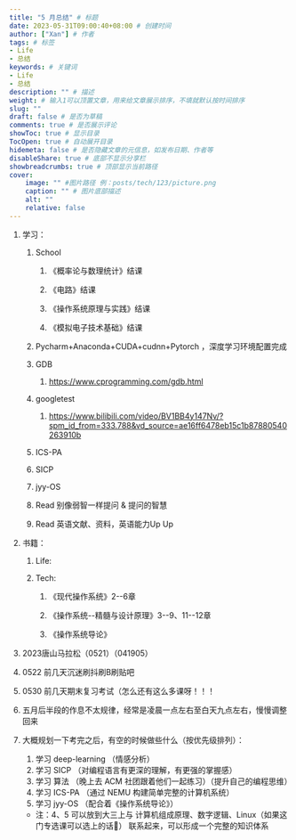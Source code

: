 ```yaml
---
title: "5 月总结" # 标题
date: 2023-05-31T09:00:40+08:00 # 创建时间
author: ["Xan"] # 作者
tags: # 标签
- Life 
- 总结
keywords: # 关键词
- Life 
- 总结
description: "" # 描述
weight: # 输入1可以顶置文章，用来给文章展示排序，不填就默认按时间排序
slug: ""
draft: false # 是否为草稿
comments: true # 是否展示评论
showToc: true # 显示目录
TocOpen: true # 自动展开目录
hidemeta: false # 是否隐藏文章的元信息，如发布日期、作者等
disableShare: true # 底部不显示分享栏
showbreadcrumbs: true # 顶部显示当前路径
cover:
    image: "" #图片路径 例：posts/tech/123/picture.png
    caption: "" # 图片底部描述
    alt: ""
    relative: false
---
```


1. 学习：
    
    1. School
        
        1. 《概率论与数理统计》结课
            
        2. 《电路》结课
            
        3. 《操作系统原理与实践》结课
            
        4. 《模拟电子技术基础》结课
            
    2. Pycharm+Anaconda+CUDA+cudnn+Pytorch ，深度学习环境配置完成
        
    3. GDB
        
        1. https://www.cprogramming.com/gdb.html
            
    4. googletest
        
        1. https://www.bilibili.com/video/BV1BB4y147Nv/?spm_id_from=333.788&vd_source=ae16ff6478eb15c1b87880540263910b
            
    5. ICS-PA
        
    6. SICP
        
    7. jyy-OS
        
    8. Read 别像弱智一样提问 & 提问的智慧
        
    9. Read 英语文献、资料，英语能力Up Up
        
2. 书籍：
    
    1. Life:
        
    2. Tech:
        
        1. 《现代操作系统》2--6章
            
        2. 《操作系统--精髓与设计原理》3--9、11--12章
            
        3. 《操作系统导论》
            
3. 2023唐山马拉松（0521）（041905）
    
4. 0522 前几天沉迷刷抖刷B刷贴吧
    
5. 0530 前几天期末复习考试（怎么还有这么多课呀！！！
    
6. 五月后半段的作息不太规律，经常是凌晨一点左右至白天九点左右，慢慢调整回来

7. 大概规划一下考完之后，有空的时候做些什么（按优先级排列）：
	1. 学习 deep-learning （情感分析）
	2. 学习 SICP （对编程语言有更深的理解，有更强的掌握感）
	3. 学习 算法 （晚上去 ACM 社团跟着他们一起练习）（提升自己的编程思维）
	4. 学习 ICS-PA （通过 NEMU 构建简单完整的计算机系统）
	5. 学习 jyy-OS （配合着《操作系统导论》）
	- 注：4、5 可以放到大三上与 计算机组成原理、数字逻辑、Linux（如果这门专选课可以选上的话🤗） 联系起来，可以形成一个完整的知识体系